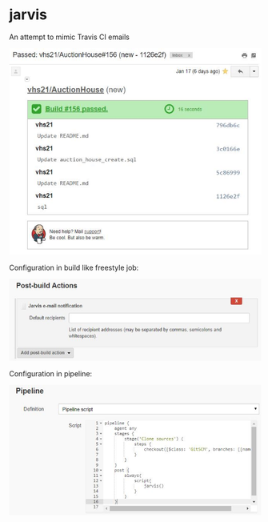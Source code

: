 # jarvis
An attempt to mimic Travis CI emails


![Jarvis email](/.github/images/jarvis.jpg)


Configuration in build like freestyle job:

![Freestyle job config](/.github/images/build.jpg)


Configuration in pipeline:

![Pipeline config](/.github/images/pipeline.jpg)
